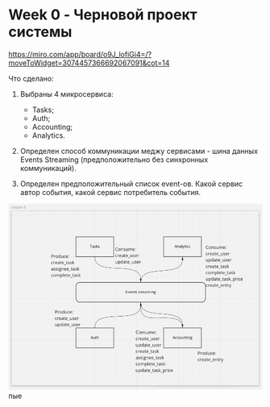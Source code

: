 # Week 0 - Черновой проект системы

https://miro.com/app/board/o9J_lofiGi4=/?moveToWidget=3074457366692067091&cot=14

Что сделано:
1. Выбраны 4 микросервиса:
    * Tasks;
    * Auth;
    * Accounting;
    * Analytics.
    
2. Определен способ коммуникации меджу сервисами - шина данных Events Streaming (предположительно без синхронных коммуникаций).
3. Определен предположительный список event-ов. Какой сервис автор события, какой сервис потребитель события.

![img.png](img.png)
пые
